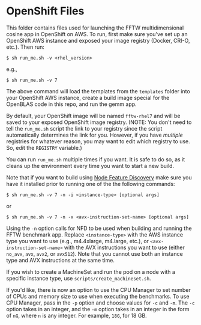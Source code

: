 # OpenShift Files

This folder contains files used for launching the FFTW multidimensional cosine app in OpenShift on AWS. To run, first make sure you've set up an OpenShift AWS instance and exposed your image registry (Docker, CRI-O, etc.). Then run:

```
$ sh run_me.sh -v <rhel_version>
```

e.g.,

```
$ sh run_me.sh -v 7
```

The above command will load the templates from the `templates` folder into your OpenShift AWS instance, create a build image special for the OpenBLAS code in this repo, and run the gemm app.

By default, your OpenShift image will be named `fftw-rhel7` and will be saved to your exposed OpenShift image registry. (NOTE: You don't need to tell the `run_me.sh` script the link to your registry since the script automatically determines the link for you. However, if you have *multiple* registries for whatever reason, you may want to edit which registry to use. So, edit the `REGISTRY` variable.)

You can run `run_me.sh` multiple times if you want. It is safe to do so, as it cleans up the environment every time you want to start a new build.

Note that if you want to build using [Node Feature Discovery](https://github.com/kubernetes-sigs/node-feature-discovery/) make sure you have it installed prior to running one of the the following commands:

```
$ sh run_me.sh -v 7 -n -i <instance-type> [optional args]
```
or

```
$ sh run_me.sh -v 7 -n -x <avx-instruction-set-name> [optional args]
```

Using the `-n` option calls for NFD to be used when building and running the FFTW benchmark app. Replace `<instance-type>` with the AWS instance type you want to use (e.g., m4.4xlarge, m4.large, etc.), or `<avx-instruction-set-name>` with the AVX instructions you want to use (either `no_avx`, `avx`, `avx2`, or `avx512`). Note that you cannot use both an instance type and AVX instructions at the same time.

If you wish to create a MachineSet and run the pod on a node with a specific instance type, use `scripts/create_machineset.sh`.

If you'd like, there is now an option to use the CPU Manager to set number of CPUs and memory size to use when executing the benchmarks. To use CPU Manager, pass in the `-p` option and choose values for `-c` and `-m`. The `-c` option takes in an integer, and the `-m` option takes in an integer in the form of `nG`, where `n` is any integer. For example, `18G`, for 18 GB.
